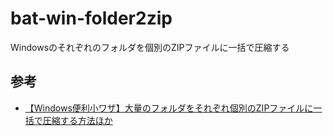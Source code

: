 # bat-win-folder2zip
Windowsのそれぞれのフォルダを個別のZIPファイルに一括で圧縮する

## 参考
- [【Windows便利小ワザ】大量のフォルダをそれぞれ個別のZIPファイルに一括で圧縮する方法ほか](https://rezv.net/technic/58567/)
